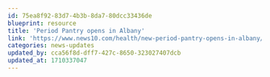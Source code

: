 ```yaml
---
id: 75ea8f92-83d7-4b3b-8da7-80dcc33436de
blueprint: resource
title: 'Period Pantry opens in Albany'
link: 'https://www.news10.com/health/new-period-pantry-opens-in-albany/'
categories: news-updates
updated_by: cca56f8d-dff7-427c-8650-323027407dcb
updated_at: 1710337047
---
```


